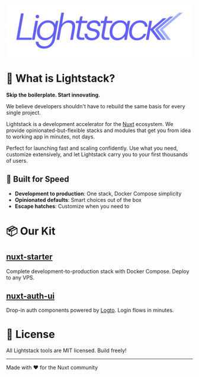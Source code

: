 ![Lighstack logo](https://raw.githubusercontent.com/lightstack-dev/.github/refs/heads/main/assets/lighstack-logo-2025-08-protected.svg)

# 🎯 What is Lightstack?

**Skip the boilerplate. Start innovating.**

We believe developers shouldn't have to rebuild the same basis for every single project.

Lightstack is a development accelerator for the [Nuxt](https://nuxt.com/) ecosystem. We provide opinionated-but-flexible stacks and modules that get you from idea to working app in minutes, not days.

Perfect for launching fast and scaling confidently. Use what you need, customize extensively, and let Lightstack carry you to your first thousands of users.

## 🚀 Built for Speed

- **Development to production**: One stack, Docker Compose simplicity
- **Opinionated defaults**: Smart choices out of the box
- **Escape hatches**: Customize when you need to

# 📦 Our Kit

## [nuxt-starter](https://github.com/lightstack-dev/nuxt-starter)

Complete development-to-production stack with Docker Compose. Deploy to any VPS.

## [nuxt-auth-ui](https://github.com/lightstack-dev/nuxt-auth-ui)

Drop-in auth components powered by [Logto](https://logto.io/). Login flows in minutes.

# 📄 License

All Lightstack tools are MIT licensed. Build freely!

---

Made with ❤️ for the Nuxt community
